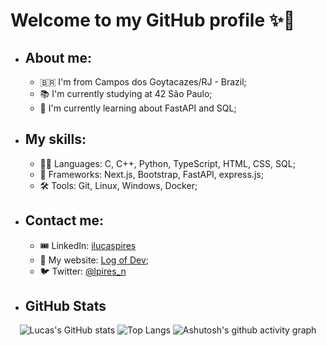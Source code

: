 # Welcome to my GitHub profile ✨🚀
+ ## About me:
  * 🇧🇷 I'm from Campos dos Goytacazes/RJ - Brazil;
  * 📚 I'm currently studying at 42 São Paulo;
  * 🌱 I'm currently learning about FastAPI and SQL;

+ ## My skills:
  * 👨‍💻 Languages: C, C++, Python, TypeScript, HTML, CSS, SQL;
  * 🧰 Frameworks: Next.js, Bootstrap, FastAPI, express.js;
  * 🛠️ Tools: Git, Linux, Windows, Docker;

+ ## Contact me:
  * 🎟️ LinkedIn: [ilucaspires](https://www.linkedin.com/in/ilucaspires/)
  * 📖 My website: [Log of Dev](https://logofdev.software/);
  * 🐦 Twitter: [@lpires_n](https://twitter.com/lpires_n)

+ ## GitHub Stats
<div align="center">

![Lucas's GitHub stats](https://github-readme-stats.vercel.app/api?username=ilucaspires&show_icons=true&theme=github_dark&hide_border=true&hide_title=true&hide_progress=true)
![Top Langs](https://github-readme-stats.vercel.app/api/top-langs/?username=ilucaspires&layout=compact&theme=github_dark&hide_border=true&langs_count=10&hide_title=true&hide_progress=true)
![Ashutosh's github activity graph](https://github-readme-activity-graph.vercel.app/graph?username=ilucaspires&theme=github-compact&area=true&hide_border=true&height=300&hide_title=true)
</div>
